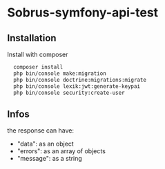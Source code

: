 # Sobrus-symfony-api-test


## Installation

Install with composer

```bash
  composer install
  php bin/console make:migration
  php bin/console doctrine:migrations:migrate
  php bin/console lexik:jwt:generate-keypai
  php bin/console security:create-user
```
## Infos
the response can have:
- "data": as an object
- "errors": as an array of objects
- "message": as a string
